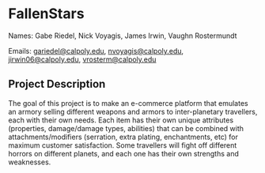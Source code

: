 # FallenStars
Names: Gabe Riedel, Nick Voyagis, James Irwin, Vaughn Rostermundt

Emails: gariedel@calpoly.edu, nvoyagis@calpoly.edu, jirwin06@calpoly.edu, vrosterm@calpoly.edu

## Project Description

The goal of this project is to make an e-commerce platform that emulates an armory selling different weapons and armors to inter-planetary travellers, each with their own needs. Each item has their own unique attributes (properties, damage/damage types, abilities) that can be combined with attachments/modifiers (serration, extra plating, enchantments, etc) for maximum customer satisfaction. Some travellers will fight off different horrors on different planets, and each one has their own strengths and weaknesses. 
